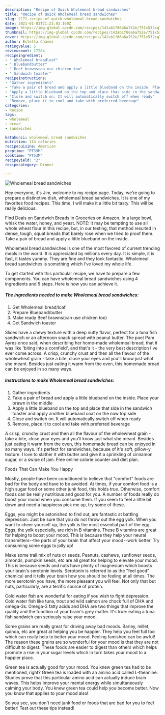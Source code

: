 ```yaml
---
description: "Recipe of Quick Wholemeal bread sandwiches"
title: "Recipe of Quick Wholemeal bread sandwiches"
slug: 2172-recipe-of-quick-wholemeal-bread-sandwiches
date: 2021-01-03T21:23:03.160Z
image: https://img-global.cpcdn.com/recipes/142ab1f86a6a752e/751x532cq70/wholemeal-bread-sandwiches-recipe-main-photo.jpg
thumbnail: https://img-global.cpcdn.com/recipes/142ab1f86a6a752e/751x532cq70/wholemeal-bread-sandwiches-recipe-main-photo.jpg
cover: https://img-global.cpcdn.com/recipes/142ab1f86a6a752e/751x532cq70/wholemeal-bread-sandwiches-recipe-main-photo.jpg
author: Estella Chavez
ratingvalue: 5
reviewcount: 17284
recipeingredient:
- " Wholemeal breadloaf"
- " Bluebandbutter"
- " Beef brawnscan use chicken too"
- " Sandwich toaster"
recipeinstructions:
- "Gather ingredients"
- "Take a pair of bread and apply a little blueband on the inside. Place your brawn in the middle"
- "Apply a little blueband on the top and place that side in the sandwich toaster and apply another blueband coat on the now top side"
- "Close and switch on. It will automatically switch off when ready"
- "Remove, place it to cool and take with preferred beverage"
categories:
- Recipe
tags:
- wholemeal
- bread
- sandwiches

katakunci: wholemeal bread sandwiches 
nutrition: 114 calories
recipecuisine: American
preptime: "PT39M"
cooktime: "PT53M"
recipeyield: "2"
recipecategory: Dinner

---
```



![Wholemeal bread sandwiches](https://img-global.cpcdn.com/recipes/142ab1f86a6a752e/751x532cq70/wholemeal-bread-sandwiches-recipe-main-photo.jpg)

Hey everyone, it's Jim, welcome to my recipe page. Today, we're going to prepare a distinctive dish, wholemeal bread sandwiches. It is one of my favorites food recipes. This time, I will make it a little bit tasty. This will be really delicious.

Find Deals on Sandwich Breads in Groceries on Amazon. In a large bowl, whisk the water, honey, and yeast. NOTE: It may be tempting to use all whole wheat flour in this recipe, but, in our testing, that method resulted in dense, tough, squat breads that barely rose when we tried to proof them. Take a pair of bread and apply a little blueband on the inside.

Wholemeal bread sandwiches is one of the most favored of current trending meals in the world. It is appreciated by millions every day. It is simple, it is fast, it tastes yummy. They are fine and they look fantastic. Wholemeal bread sandwiches is something which I've loved my whole life.


To get started with this particular recipe, we have to prepare a few components. You can have wholemeal bread sandwiches using 4 ingredients and 5 steps. Here is how you can achieve it.

<!--inarticleads1-->

##### The ingredients needed to make Wholemeal bread sandwiches:

1. Get  Wholemeal bread/loaf
1. Prepare  Blueband/butter
1. Make ready  Beef brawns(can use chicken too)
1. Get  Sandwich toaster


Slices have a chewy texture with a deep nutty flavor, perfect for a tuna fish sandwich or an afternoon snack spread with peanut butter. The poet Pam Ayres once said, when describing her home-made wholemeal bread, that it was like &#39;biting into a cornfield&#39;, and that&#39;s it - the very best description I&#39;ve ever come across. A crisp, crunchy crust and then all the flavour of the wholewheat grain - take a bite, close your eyes and you&#39;ll know just what she meant. Besides just eating it warm from the oven, this homemade bread can be enjoyed in so many ways. 

<!--inarticleads2-->

##### Instructions to make Wholemeal bread sandwiches:

1. Gather ingredients
1. Take a pair of bread and apply a little blueband on the inside. Place your brawn in the middle
1. Apply a little blueband on the top and place that side in the sandwich toaster and apply another blueband coat on the now top side
1. Close and switch on. It will automatically switch off when ready
1. Remove, place it to cool and take with preferred beverage


A crisp, crunchy crust and then all the flavour of the wholewheat grain - take a bite, close your eyes and you&#39;ll know just what she meant. Besides just eating it warm from the oven, this homemade bread can be enjoyed in so many ways. It&#39;s perfect for sandwiches, because of it&#39;s soft, pillow-y texture. I love to slather it with butter and give it a sprinkling of cinnamon sugar, or a swipe of jam. Free online calorie counter and diet plan. 

Foods That Can Make You Happy


Mostly, people have been conditioned to believe that "comfort" foods are bad for the body and have to be avoided. At times, if your comfort food is a high sugar food or some other junk food, this holds true. Otherwise, comfort foods can be really nutritious and good for you. A number of foods really do boost your mood when you consume them. If you seem to feel a little bit down and need a happiness pick me up, try some of these.

Eggs, you might be astonished to find out, are fantastic at battling depression. Just be sure that you do not throw out the egg yolk. When you want to cheer yourself up, the yolk is the most essential part of the egg. Eggs, the yolk especially, are rich in B vitamins. These B vitamins are great for helping to boost your mood. This is because they help your neural transmitters--the parts of your brain that affect your mood--work better. Try consuming some eggs to jolly up!

Make some trail mix of nuts or seeds. Peanuts, cashews, sunflower seeds, almonds, pumpkin seeds, etc are all great for helping to elevate your mood. This is because seeds and nuts have plenty of magnesium which boosts your brain's serotonin levels. Serotonin is referred to as the "feel good" chemical and it tells your brain how you should be feeling at all times. The more serotonin you have, the more pleasant you will feel. Not only that but nuts, particularly, are a terrific source of protein.

Cold water fish are wonderful for eating if you wish to fight depression. Cold water fish like tuna, trout and wild salmon are chock full of DHA and omega-3s. Omega-3 fatty acids and DHA are two things that improve the quality and the function of your brain's grey matter. It's true: eating a tuna fish sandwich can seriously raise your mood. 

Some grains are really great for driving away bad moods. Barley, millet, quinoa, etc are great at helping you be happier. They help you feel full too which can really help to better your mood. Feeling famished can be awful! The reason these grains are so wonderful for your mood is that they are not difficult to digest. These foods are easier to digest than others which helps promote a rise in your sugar levels which in turn takes your mood to a happier place.

Green tea is actually good for your mood. You knew green tea had to be mentioned, right? Green tea is loaded with an amino acid called L-theanine. Studies prove that this particular amino acid can actually induce brain waves. This helps improve your mental energy while simultaneously calming your body. You knew green tea could help you become better. Now you know that applies to your mood also!

So you see, you don't need junk food or foods that are bad for you to feel better! Test out  these tips  instead!

